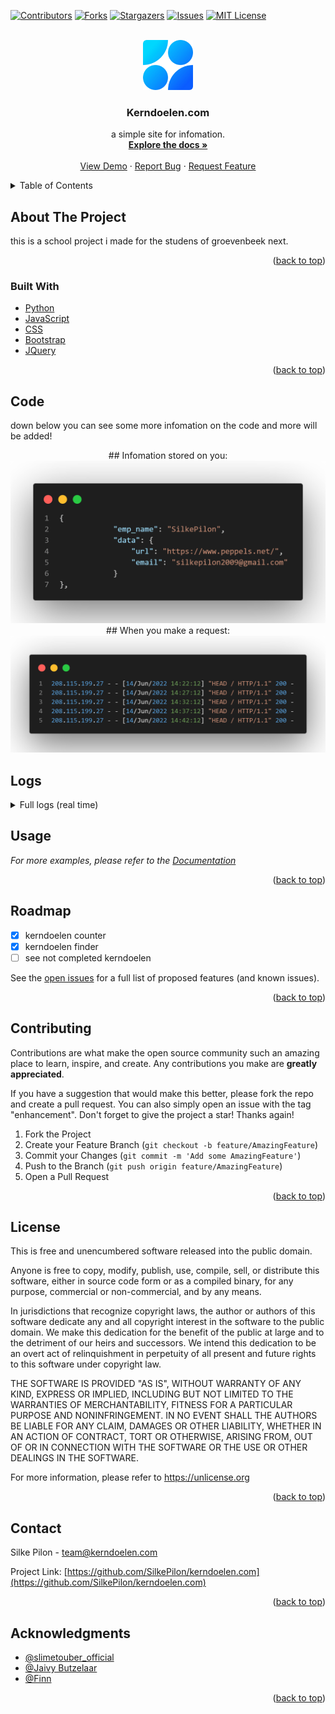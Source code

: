 <div id="top"></div>



<!-- PROJECT SHIELDS -->
[![Contributors][contributors-shield]][contributors-url]
[![Forks][forks-shield]][forks-url]
[![Stargazers][stars-shield]][stars-url]
[![Issues][issues-shield]][issues-url]
[![MIT License][license-shield]][license-url]



<!-- PROJECT LOGO -->
<br />
<div align="center">
  <a href="https://github.com/SilkePilon/kerndoelen.com/">
    <img src="https://github.com/SilkePilon/kerndoelen.com/blob/master/logo.png" alt="Logo" width="80" height="80">
  </a>

<h3 align="center">Kerndoelen.com</h3>

  <p align="center">
    a simple site for infomation.
    <br />
    <a href="https://github.com/SilkePilon/kerndoelen.com"><strong>Explore the docs »</strong></a>
    <br />
    <br />
    <a href="https://github.com/SilkePilon/kerndoelen.com">View Demo</a>
    ·
    <a href="https://github.com/SilkePilon/kerndoelen.com/issues">Report Bug</a>
    ·
    <a href="https://github.com/SilkePilon/kerndoelen.com/issues">Request Feature</a>
  </p>
</div>



<!-- TABLE OF CONTENTS -->
<details>
  <summary>Table of Contents</summary>
  <ol>
    <li>
      <a href="#about-the-project">About The Project</a>
      <ul>
        <li><a href="#built-with">Built With</a></li>
      </ul>
    </li>
    </li>
    <li><a href="#roadmap">Roadmap</a></li>
    <li><a href="#contributing">Contributing</a></li>
    <li><a href="#license">License</a></li>
    <li><a href="#contact">Contact</a></li>
    <li><a href="#acknowledgments">Acknowledgments</a></li>
  </ol>
</details>



<!-- ABOUT THE PROJECT -->
## About The Project



this is a school project i made for the studens of groevenbeek next.

<p align="right">(<a href="#top">back to top</a>)</p>



### Built With

* [Python](https://www.python.org/)
* [JavaScript](ttps://reactjs.org/)
* [CSS](https://vuejs.org)
* [Bootstrap](https://getbootstrap.com)
* [JQuery](https://jquery.com)

<p align="right">(<a href="#top">back to top</a>)</p>



<!-- GETTING STARTED -->
## Code

down below you can see some more infomation on the code and more will be added!


<div align="center">
  ## Infomation stored on you:
  <a href="https://github.com/SilkePilon/kerndoelen.com/">
    <img src="https://github.com/SilkePilon/kerndoelen.com/blob/master/datastored.png" alt="Logo">
  </a>
  ## When you make a request:
  <a href="https://github.com/SilkePilon/kerndoelen.com/">
    <img src="https://github.com/SilkePilon/kerndoelen.com/blob/master/dataonreq.png" alt="Logo">
  </a>
</div>

## Logs
<details>
	<summary>Full logs (real time)</summary>
	<br>


``` * Serving Flask app server (lazy loading)\n    * Environment: production\n      WARNING: This is a development server. Do not use it in a production deployment.\n      Use a production WSGI server instead.\n    * Debug mode: on\n    * Running on i hide my ip (Press CTRL+C to quit)\n    * Restarting with stat\n    * Debugger is active!\n    * Debugger PIN: 986-651-558\n   208.115.199.27 - - 15/Jun/2022 13:02:56 HEAD / HTTP/1.1 200 -\n   91.234.192.210 - - 15/Jun/2022 13:06:59 GET /account.exe HTTP/1.1 404 -\n   213.33.190.149 - - 15/Jun/2022 13:07:23 GET /met_https_reverse.exe HTTP/1.1 404 -\n   208.115.199.27 - - 15/Jun/2022 13:07:56 HEAD / HTTP/1.1 200 -\n   213.87.160.47 - - 15/Jun/2022 13:08:15 GET /xD.exe HTTP/1.1 404 -\n   31.121.55.210 - - 15/Jun/2022 13:09:52 GET /.env HTTP/1.1 404 -\n   31.121.55.210 - - 15/Jun/2022 13:09:53 POST / HTTP/1.1 405 -\n   31.121.55.210 - - 15/Jun/2022 13:09:53 code 400   message Bad request syntax (0x%5B%5D=androxgh0st)\n   31.121.55.210 - - 15/Jun/2022 13:09:53 None / HTTP/0.9 HTTPStatus.BAD_REQUEST -\n    * Detected change in /root/server/school/github.py   reloading\n   ip : 208.115.199.27\n   ip : 91.234.192.210\n   ip : 213.33.190.149\n   ip : 208.115.199.27\n   ip : 213.87.160.47\n   ip : 31.121.55.210\n   ip : 31.121.55.210\n    * Restarting with stat\n    * Debugger is active!\n    * Debugger PIN: 986-651-558\n    * Detected change in /root/server/school/github.py   reloading\n    * Restarting with stat\n    * Debugger is active!\n    * Debugger PIN: 986-651-558\n    * Detected change in /root/server/school/github.py   reloading\n    * Restarting with stat\n    * Debugger is active!\n    * Debugger PIN: 986-651-558\n   208.115.199.27 - - 15/Jun/2022 13:12:56 HEAD / HTTP/1.1 200 -\n    * Detected change in /root/server/school/github.py   reloading\n   ip : 208.115.199.27\n    * Restarting with stat\n    * Debugger is active!\n    * Debugger PIN: 986-651-558\n    * Detected change in /root/server/school/github.py   reloading\n    * Restarting with stat\n    * Debugger is active!\n    * Debugger PIN: 986-651-558\n    * Detected change in /root/server/school/github.py   reloading\n    * Restarting with stat\n    * Debugger is active!\n    * Debugger PIN: 986-651-558\n    * Detected change in /root/server/school/github.py   reloading\n    * Restarting with stat\n    * Debugger is active!\n    * Debugger PIN: 986-651-558\n    * Detected change in /root/server/school/github.py   reloading\n    * Restarting with stat\n    * Debugger is active!\n    * Debugger PIN: 986-651-558\n    * Detected change in /root/server/school/github.py   reloading\n    * Restarting with stat\n    * Debugger is active!\n    * Debugger PIN: 986-651-558\n    * Detected change in /root/server/school/github.py   reloading\n    * Restarting with stat\n    * Debugger is active!\n    * Debugger PIN: 986-651-558\n    * Detected change in /root/server/school/github.py   reloading\n    * Restarting with stat\n    * Debugger is active!\n    * Debugger PIN: 986-651-558\n    * Detected change in /root/server/school/github.py   reloading\n    * Restarting with stat\n    * Debugger is active!\n    * Debugger PIN: 986-651-558\n   208.115.199.27 - - 15/Jun/2022 13:17:56 HEAD / HTTP/1.1 200 -\n    * Detected change in /root/server/school/github.py   reloading\n   ip : 208.115.199.27\n    * Restarting with stat\n    * Debugger is active!\n    * Debugger PIN: 986-651-558\n   34.67.190.118 - - 15/Jun/2022 13:18:04 GET /google.exe HTTP/1.1 404 -\n    * Detected change in /root/server/school/github.py   reloading\n   ip : 34.67.190.118\n    * Restarting with stat\n
```
</details>



<!-- USAGE EXAMPLES -->

## Usage


_For more examples, please refer to the [Documentation](https://kerndoelen.com)_

<p align="right">(<a href="#top">back to top</a>)</p>



<!-- ROADMAP -->
## Roadmap

- [x] kerndoelen counter
- [x] kerndoelen finder
- [ ] see not completed kerndoelen

See the [open issues](https://github.com/SilkePilon/kerndoelen.com/issues) for a full list of proposed features (and known issues).

<p align="right">(<a href="#top">back to top</a>)</p>



<!-- CONTRIBUTING -->
## Contributing

Contributions are what make the open source community such an amazing place to learn, inspire, and create. Any contributions you make are **greatly appreciated**.

If you have a suggestion that would make this better, please fork the repo and create a pull request. You can also simply open an issue with the tag "enhancement".
Don't forget to give the project a star! Thanks again!

1. Fork the Project
2. Create your Feature Branch (`git checkout -b feature/AmazingFeature`)
3. Commit your Changes (`git commit -m 'Add some AmazingFeature'`)
4. Push to the Branch (`git push origin feature/AmazingFeature`)
5. Open a Pull Request

<p align="right">(<a href="#top">back to top</a>)</p>



<!-- LICENSE -->
## License

This is free and unencumbered software released into the public domain.

Anyone is free to copy, modify, publish, use, compile, sell, or distribute this software, either in source code form or as a compiled binary, for any purpose, commercial or non-commercial, and by any means.

In jurisdictions that recognize copyright laws, the author or authors of this software dedicate any and all copyright interest in the software to the public domain. We make this dedication for the benefit of the public at large and to the detriment of our heirs and successors. We intend this dedication to be an overt act of relinquishment in perpetuity of all present and future rights to this software under copyright law.

THE SOFTWARE IS PROVIDED "AS IS", WITHOUT WARRANTY OF ANY KIND, EXPRESS OR IMPLIED, INCLUDING BUT NOT LIMITED TO THE WARRANTIES OF MERCHANTABILITY, FITNESS FOR A PARTICULAR PURPOSE AND NONINFRINGEMENT. IN NO EVENT SHALL THE AUTHORS BE LIABLE FOR ANY CLAIM, DAMAGES OR OTHER LIABILITY, WHETHER IN AN ACTION OF CONTRACT, TORT OR OTHERWISE, ARISING FROM, OUT OF OR IN CONNECTION WITH THE SOFTWARE OR THE USE OR OTHER DEALINGS IN THE SOFTWARE.

For more information, please refer to https://unlicense.org

<p align="right">(<a href="#top">back to top</a>)</p>



<!-- CONTACT -->
## Contact

Silke Pilon - team@kerndoelen.com

Project Link: [https://github.com/SilkePilon/kerndoelen.com](https://github.com/SilkePilon/kerndoelen.com)

<p align="right">(<a href="#top">back to top</a>)</p>



<!-- ACKNOWLEDGMENTS -->
## Acknowledgments

* [@slimetouber_official](https://www.tiktok.com/@slimetouber_official)
* [@Jaivy Butzelaar](https://www.tiktok.com/@j.b.astrophotography)
* [@Finn]()

<p align="right">(<a href="#top">back to top</a>)</p>



<!-- MARKDOWN LINKS & IMAGES -->
<!-- https://www.markdownguide.org/basic-syntax/#reference-style-links -->
[contributors-shield]: https://img.shields.io/github/contributors/SilkePilon/kerndoelen.com.svg?style=for-the-badge
[contributors-url]: https://github.com/SilkePilon/kerndoelen.com/graphs/contributors
[forks-shield]: https://img.shields.io/github/forks/SilkePilon/kerndoelen.com.svg?style=for-the-badge
[forks-url]: https://github.com/SilkePilon/kerndoelen.com/network/members
[stars-shield]: https://img.shields.io/github/stars/SilkePilon/kerndoelen.com.svg?style=for-the-badge
[stars-url]: https://github.com/SilkePilon/kerndoelen.com/stargazers
[issues-shield]: https://img.shields.io/github/issues/SilkePilon/kerndoelen.com.svg?style=for-the-badge
[issues-url]: https://github.com/SilkePilon/kerndoelen.com/issues
[license-shield]: https://img.shields.io/github/license/SilkePilon/kerndoelen.com.svg?style=for-the-badge
[license-url]: https://github.com/SilkePilon/kerndoelen.com/blob/master/LICENSE.md
[product-screenshot]: images/screenshot.png
<div id="top"></div>
